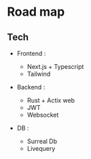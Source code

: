 # Road map

## Tech

- Frontend :

  - Next.js + Typescript
  - Tailwind

- Backend :

  - Rust + Actix web
  - JWT
  - Websocket

- DB :

  - Surreal Db
  - Livequery

##
